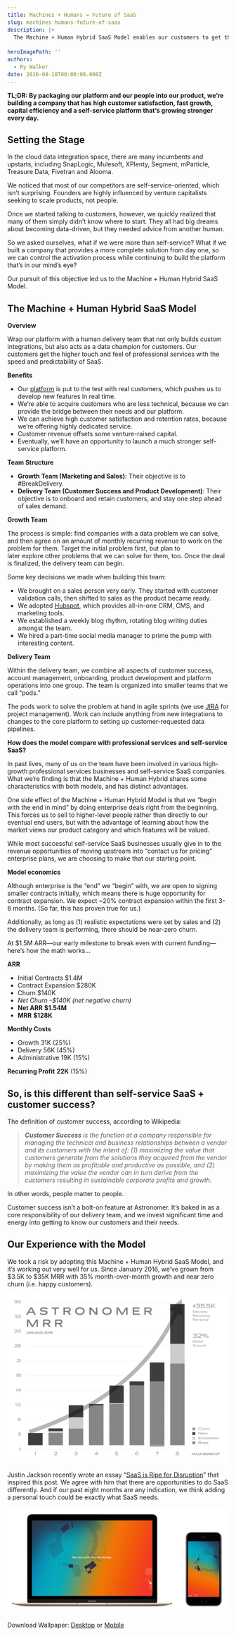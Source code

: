 ```yaml
---
title: Machines + Humans = Future of SaaS
slug: machines-humans-future-of-saas
description: |+
  The Machine + Human Hybrid SaaS Model enables our customers to get the touch and feel of professional services with the speed and predictability of SaaS. 

heroImagePath: ''
authors:
  - Ry Walker
date: 2016-08-18T00:00:00.000Z
---
```


 **TL;DR: By packaging our platform and our people into our product, we’re building a company that has high customer satisfaction, fast growth, capital efficiency and a self-service platform that’s growing stronger every day.**

## Setting the Stage

In the cloud data integration space, there are many incumbents and upstarts, including SnapLogic, Mulesoft, XPlenty, Segment, mParticle, Treasure Data, Fivetran and Alooma.

We noticed that most of our competitors are self-service-oriented, which isn’t surprising. Founders are highly influenced by venture capitalists seeking&nbsp;to scale products, not people.

Once we started talking to customers, however, we quickly realized that many of them simply didn’t know where to start. They all had big dreams about becoming data-driven, but they needed advice from another human.

So we asked ourselves, what if we were more than&nbsp;self-service? What if we built a company that provides a more complete solution from day one, so we can control the activation process while continuing to&nbsp;build the platform that’s in our mind’s eye?

Our pursuit of this objective led us to the Machine + Human Hybrid SaaS Model.

## The Machine + Human Hybrid SaaS Model

**Overview**

Wrap our platform with a human delivery team that not only builds custom integrations, but also acts as a data champion for customers. Our customers get the higher touch and feel of professional services with the speed and predictability of SaaS.

**Benefits**

- Our [platform](https://www.astronomer.io/blog/why-we-built-our-data-platform-on-aws-and-why-we-rebuilt-it-with-open-source) is put to the test with real customers, which pushes us to develop new features in real time.
- We’re able to acquire customers who are less technical, because we can provide the bridge between their needs and our platform.
- We can achieve high customer satisfaction and retention rates, because we’re offering highly&nbsp;dedicated service.&nbsp;
- Customer revenue offsets some venture-raised capital.
- Eventually, we’ll have an opportunity to launch a much stronger self-service platform.

**Team Structure**

- **Growth Team (Marketing and Sales)**: Their objective is to #BreakDelivery.
- **Delivery Team (Customer Success and Product Development)**: Their objective is to onboard and retain customers, and stay one step ahead of sales demand.

**Growth Team**

The process is simple: find companies with a data problem we can solve, and then agree on an amount of monthly recurring revenue to work on the problem for them. Target the initial problem first, but plan to later&nbsp;explore&nbsp;other problems that we can solve for them, too. Once the deal is finalized, the delivery team can begin.

Some key decisions we made when building this team:

- We brought on a sales person very early. They started with customer validation calls, then shifted to sales as the product became ready.
- We adopted [Hubspot](https://www.hubspot.com/), which provides all-in-one CRM, CMS, and marketing tools.
- We established a weekly blog rhythm, rotating blog writing duties amongst the team.
- We hired a part-time social media manager to prime the pump with interesting content.

**Delivery Team**

Within the delivery team, we combine all aspects of customer success, account management, onboarding, product development and platform operations into one group. The team is organized into smaller teams that we call “pods.”

The pods work to solve the problem at hand in agile sprints (we use [JIRA](https://www.atlassian.com/software/jira) for project management). Work can include anything from new integrations to changes to the core platform to setting up customer-requested data pipelines.

**How does the model compare with professional services and self-service SaaS?**

In past lives, many of us on the team have been involved in various high-growth professional services businesses and self-service SaaS companies. What we’re finding is that the Machine + Human Hybrid shares some characteristics with both models, and has distinct advantages.

One side effect of the Machine + Human Hybrid Model is that we “begin with the end in mind” by doing enterprise deals right from the beginning. This forces us to sell to higher-level people rather than directly to our eventual end users, but with the advantage of learning about how the market views our product category and which features will be valued.

While most successful self-service SaaS businesses usually give in to the revenue opportunities of moving upstream into “contact us for pricing” enterprise plans, we are choosing to make that our starting point.

**Model economics**

Although enterprise is the “end” we “begin” with, we are open to signing smaller contracts initially, which means there is huge opportunity for contract expansion. We expect ~20% contract expansion within the first 3-6 months. (So far, this has proven true for us.)

Additionally, as long as (1) realistic expectations were set by sales and (2) the delivery team is performing, there should be near-zero churn.

At $1.5M ARR—our early milestone to break even with current funding—here’s how the math works...

**ARR**

- Initial Contracts $1.4M
- Contract Expansion $280K
- Churn $140K
- _Net Churn -$140K (net negative churn)_
- **Net ARR**  **$1.54M**
- **MRR**  **$128K**

**Monthly Costs**

- Growth 31K (25%)
- Delivery 56K (45%)
- Administrative 19K (15%)

**Recurring Profit**  **22K** (15%)

## So, is this different than self-service SaaS + customer success?

The definition of customer success, according to Wikipedia:

> **_Customer Success_** _is the function at a company responsible for managing the technical and business relationships between a vendor and its customers with the intent of: (1) maximizing the value that customers generate from the solutions they acquired from the vendor by making them as profitable and productive as possible, and (2) maximizing the value the vendor can in turn derive from the customers resulting in sustainable corporate profits and growth._

In other words, people matter to people.

Customer success isn’t a bolt-on feature at Astronomer. It’s baked in as a core responsibility of our delivery team, and we invest significant time and energy into getting to know our customers and their needs.

## Our Experience with the Model

We took a risk by adopting this Machine + Human Hybrid SaaS Model, and it’s working out very well for us. Since January 2016, we’ve grown from $3.5K to $35K MRR with 35% month-over-month growth and near zero churn (i.e. happy customers).

![mrr_08_2016.png](../assets/mrr_08_2016.png?noresize)

Justin Jackson recently wrote an essay “[SaaS is Ripe for Disruption](https://medium.com/swlh/saas-is-ripe-for-disruption-56429324a0ed)” that inspired this post. We agree with him that there are opportunities to do SaaS differently. And if our&nbsp;past eight months are any indication, we think adding a personal touch could be exactly what SaaS needs.

![desktopplusmobile.jpg](../assets/desktopplusmobile.jpg)

Download&nbsp;Wallpaper: [Desktop](../assets/wallpaper2560x1600g.jpg) or [Mobile](../assets/wallpaper1080x1920b.jpg)

